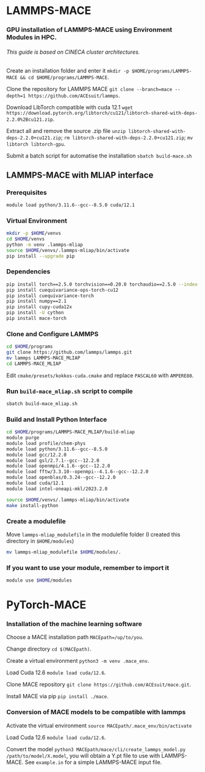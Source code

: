 # LAMMPS-MACE
### GPU installation of LAMMPS-MACE using Environment Modules in HPC.
###### This guide is based on CINECA cluster architectures.

Create an installation folder and enter it `mkdir -p $HOME/programs/LAMMPS-MACE && cd $HOME/programs/LAMMPS-MACE`.

Clone the repository for LAMMPS MACE `git clone --branch=mace --depth=1 https://github.com/ACEsuit/lammps`.

Download LibTorch compatible with cuda 12.1 `wget https://download.pytorch.org/libtorch/cu121/libtorch-shared-with-deps-2.2.0%2Bcu121.zip`.

Extract all and remove the source .zip file `unzip libtorch-shared-with-deps-2.2.0+cu121.zip`; `rm libtorch-shared-with-deps-2.2.0+cu121.zip`; `mv libtorch libtorch-gpu`.

Submit a batch script for automatise the installation `sbatch build-mace.sh`


## LAMMPS-MACE with MLIAP interface

### Prerequisites
```bash
module load python/3.11.6--gcc--8.5.0 cuda/12.1
```

### Virtual Environment
```bash
mkdir -p $HOME/venvs
cd $HOME/venvs
python -m venv .lammps-mliap
source $HOME/venvs/.lammps-mliap/bin/activate
pip install --upgrade pip
```

### Dependencies
```bash
pip install torch==2.5.0 torchvision==0.20.0 torchaudio==2.5.0 --index-url https://download.pytorch.org/whl/cu121
pip install cuequivariance-ops-torch-cu12
pip install cuequivariance-torch
pip install numpy==2.1
pip install cupy-cuda12x
pip install -U cython
pip install mace-torch
```

### Clone and Configure LAMMPS
```bash
cd $HOME/programs
git clone https://github.com/lammps/lammps.git
mv lammps LAMMPS-MACE_MLIAP
cd LAMMPS-MACE_MLIAP
```
Edit `cmake/presets/kokkos-cuda.cmake` and replace `PASCAL60` with `AMPERE80`.

### Run `build-mace_mliap.sh` script to compile
```bash
sbatch build-mace_mliap.sh
```

### Build and Install Python Interface
```bash
cd $HOME/programs/LAMMPS-MACE_MLIAP/build-mliap
module purge
module load profile/chem-phys
module load python/3.11.6--gcc--8.5.0
module load gcc/12.2.0
module load gsl/2.7.1--gcc--12.2.0
module load openmpi/4.1.6--gcc--12.2.0
module load fftw/3.3.10--openmpi--4.1.6--gcc--12.2.0
module load openblas/0.3.24--gcc--12.2.0
module load cuda/12.1
module load intel-oneapi-mkl/2023.2.0

source $HOME/venvs/.lammps-mliap/bin/activate
make install-python
```

### Create a modulefile
Move `lammps-mliap_modulefile` in the modulefile folder (I created this directory in `$HOME/modules`)
```bash
mv lammps-mliap_modulefile $HOME/modules/.
```

### If you want to use your module, remember to import it
```bash
module use $HOME/modules
```

# PyTorch-MACE
### Installation of the machine learning software 

Choose a MACE installation path `MACEpath=/up/to/you`.

Change directory `cd $(MACEpath)`.

Create a virtual environment `python3 -m venv .mace_env`.

Load Cuda 12.6 `module load cuda/12.6`.

Clone MACE repository `git clone https://github.com/ACEsuit/mace.git`.

Install MACE via pip `pip install ./mace`.


### Conversion of MACE models to be compatible with lammps

Activate the virtual environment `source MACEpath/.mace_env/bin/activate`

Load Cuda 12.6 `module load cuda/12.6`.

Convert the model `python3 MACEpath/mace/cli/create_lammps_model.py /path/to/model/X.model`, you will obtain a Y.pt file to use with LAMMPS-MACE. See `example.in` for a simple LAMMPS-MACE input file.
